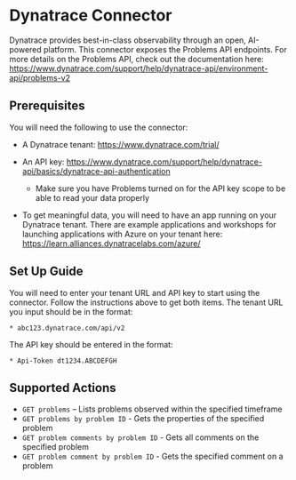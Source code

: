 # Dynatrace Connector

Dynatrace provides best-in-class observability through an open, AI-powered platform. This connector exposes the Problems API endpoints. For more details on the Problems API, check out the documentation here: https://www.dynatrace.com/support/help/dynatrace-api/environment-api/problems-v2


## Prerequisites
You will need the following to use the connector:

* A Dynatrace tenant: https://www.dynatrace.com/trial/

* An API key: https://www.dynatrace.com/support/help/dynatrace-api/basics/dynatrace-api-authentication
    * Make sure you have Problems turned on for the API key scope to be able to read your data properly 

* To get meaningful data, you will need to have an app running on your Dynatrace tenant. There are example applications and workshops for launching applications with Azure on your tenant here: https://learn.alliances.dynatracelabs.com/azure/

## Set Up Guide
You will need to enter your tenant URL and API key to start using the connector. Follow the instructions above to get both items.
The tenant URL you input should be in the format:

    * abc123.dynatrace.com/api/v2

The API key should be entered in the format:

    * Api-Token dt1234.ABCDEFGH


## Supported Actions
* `GET problems` – Lists problems observed within the specified timeframe
* `GET problems by problem ID` - Gets the properties of the specified problem
* `GET problem comments by problem ID` - Gets all comments on the specified problem
* `GET problem comment by problem ID` - Gets the specified comment on a problem
